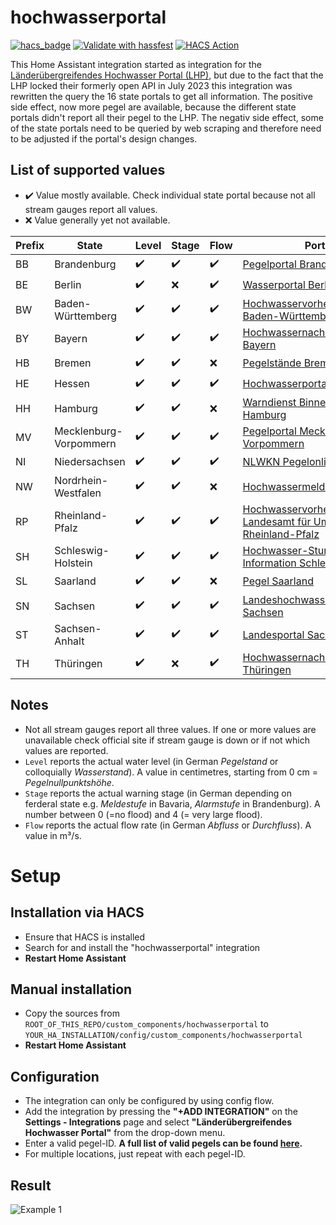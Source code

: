 # hochwasserportal

[![hacs_badge](https://img.shields.io/badge/HACS-Default-41BDF5.svg)](https://github.com/hacs/integration)
[![Validate with hassfest](https://github.com/stephan192/hochwasserportal/actions/workflows/hassfest.yml/badge.svg)](https://github.com/stephan192/hochwasserportal/actions/workflows/hassfest.yml)
[![HACS Action](https://github.com/stephan192/hochwasserportal/actions/workflows/hacs.yml/badge.svg)](https://github.com/stephan192/hochwasserportal/actions/workflows/hacs.yml)

This Home Assistant integration started as integration for the [Länderübergreifendes Hochwasser Portal (LHP)](https://www.hochwasserzentralen.de), but due to the fact that the LHP locked their formerly open API in July 2023 this integration was rewritten the query the 16 state portals to get all information. The positive side effect, now more pegel are available, because the different state portals didn't report all their pegel to the LHP. The negativ side effect, some of the state portals need to be queried by web scraping and therefore need to be adjusted if the portal's design changes.

## List of supported values
* :heavy_check_mark: Value mostly available. Check individual state portal because not all stream gauges report all values.
* :x: Value generally yet not available.

| Prefix | State                  | Level              | Stage              | Flow               | Portal |
|--------|------------------------|--------------------|--------------------|--------------------|--------|
| BB     | Brandenburg            | :heavy_check_mark: | :heavy_check_mark: | :heavy_check_mark: | [Pegelportal Brandenburg](https://pegelportal.brandenburg.de) |
| BE     | Berlin                 | :heavy_check_mark: | :x:                | :heavy_check_mark: | [Wasserportal Berlin](https://wasserportal.berlin.de) |
| BW     | Baden-Württemberg      | :heavy_check_mark: | :heavy_check_mark: | :heavy_check_mark: | [Hochwasservorhersagezentrale Baden-Württemberg](https://www.hvz.baden-wuerttemberg.de) |
| BY     | Bayern                 | :heavy_check_mark: | :heavy_check_mark: | :heavy_check_mark: | [Hochwassernachrichtendienst Bayern](https://www.hnd.bayern.de) |
| HB     | Bremen                 | :heavy_check_mark: | :heavy_check_mark: | :x:                | [Pegelstände Bremen](https://geoportale.dp.dsecurecloud.de/pegelbremen) |
| HE     | Hessen                 | :heavy_check_mark: | :heavy_check_mark: | :heavy_check_mark: | [Hochwasserportal Hessen](https://www.hochwasser-hessen.de) |
| HH     | Hamburg                | :heavy_check_mark: | :heavy_check_mark: | :x:                | [Warndienst Binnenhochwasser Hamburg](https://www.wabiha.de/karte.html) |
| MV     | Mecklenburg-Vorpommern | :heavy_check_mark: | :heavy_check_mark: | :heavy_check_mark: | [Pegelportal Mecklenburg-Vorpommern](https://pegelportal-mv.de) |
| NI     | Niedersachsen          | :heavy_check_mark: | :heavy_check_mark: | :heavy_check_mark: | [NLWKN Pegelonline](https://www.pegelonline.nlwkn.niedersachsen.de) |
| NW     | Nordrhein-Westfalen    | :heavy_check_mark: | :heavy_check_mark: | :x:                | [Hochwassermeldedienst NRW](https://www.hochwasserportal.nrw.de)|
| RP     | Rheinland-Pfalz        | :heavy_check_mark: | :heavy_check_mark: | :heavy_check_mark: | [Hochwasservorhersagedienst - Landesamt für Umwelt Rheinland-Pfalz](https://hochwasser.rlp.de)|
| SH     | Schleswig-Holstein     | :heavy_check_mark: | :heavy_check_mark: | :heavy_check_mark: | [Hochwasser-Sturmflut-Information Schleswig-Holstein](https://hsi-sh.de) |
| SL     | Saarland               | :heavy_check_mark: | :heavy_check_mark: | :x:                | [Pegel Saarland](https://www.saarland.de/mukmav/DE/portale/wasser/informationen/hochwassermeldedienst/wasserstaende_warnlage/wasserstaende_warnlage_node.html) |
| SN     | Sachsen                | :heavy_check_mark: | :heavy_check_mark: | :heavy_check_mark: | [Landeshochwasserzentrum Sachsen](https://www.umwelt.sachsen.de/umwelt/infosysteme/hwims/portal/web/wasserstand-uebersicht) |
| ST     | Sachsen-Anhalt         | :heavy_check_mark: | :heavy_check_mark: | :heavy_check_mark: | [Landesportal Sachsen-Anhalt](https://hochwasservorhersage.sachsen-anhalt.de) |
| TH     | Thüringen              | :heavy_check_mark: | :x:                | :heavy_check_mark: | [Hochwassernachrichtenzentrale Thüringen](https://hnz.thueringen.de/hw-portal) |

## Notes
* Not all stream gauges report all three values. If one or more values are unavailable check official site if stream gauge is down or if not which values are reported.
* `Level` reports the actual water level (in German *Pegelstand* or colloquially *Wasserstand*). A value in centimetres, starting from 0 cm = *Pegelnullpunktshöhe*.
* `Stage` reports the actual warning stage (in German depending on ferderal state e.g. *Meldestufe* in Bavaria, *Alarmstufe* in Brandenburg). A number between 0 (=no flood) and 4 (= very large flood).
* `Flow` reports the actual flow rate (in German *Abfluss* or *Durchfluss*). A value in m³/s.

# Setup

## Installation via HACS
* Ensure that HACS is installed
* Search for and install the "hochwasserportal" integration
* **Restart Home Assistant**

## Manual installation
* Copy the sources from `ROOT_OF_THIS_REPO/custom_components/hochwasserportal` to `YOUR_HA_INSTALLATION/config/custom_components/hochwasserportal`
* **Restart Home Assistant**

## Configuration
* The integration can only be configured by using config flow.
* Add the integration by pressing the **"+ADD INTEGRATION"** on the **Settings - Integrations** page and select **"Länderübergreifendes Hochwasser Portal"** from the drop-down menu.
* Enter a valid pegel-ID. **A full list of valid pegels can be found [here](https://github.com/stephan192/hochwasserportal/blob/main/pegel.md).**
* For multiple locations, just repeat with each pegel-ID.

## Result
![Example 1](https://github.com/stephan192/hochwasserportal/blob/main/example.png)
